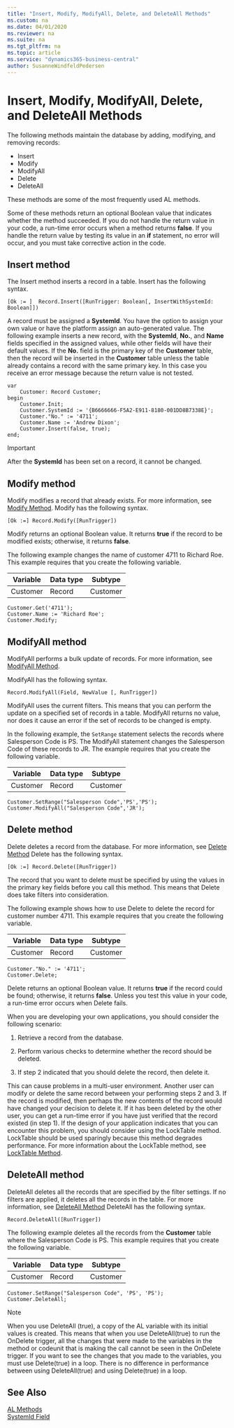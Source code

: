 ```yaml
---
title: "Insert, Modify, ModifyAll, Delete, and DeleteAll Methods"
ms.custom: na
ms.date: 04/01/2020
ms.reviewer: na
ms.suite: na
ms.tgt_pltfrm: na
ms.topic: article
ms.service: "dynamics365-business-central"
author: SusanneWindfeldPedersen
---
```


# Insert, Modify, ModifyAll, Delete, and DeleteAll Methods

The following methods maintain the database by adding, modifying, and removing records:  

- Insert
- Modify
- ModifyAll
- Delete
- DeleteAll

These methods are some of the most frequently used AL methods.  

Some of these methods return an optional Boolean value that indicates whether the method succeeded. If you do not handle the return value in your code, a run-time error occurs when a method returns **false**. If you handle the return value by testing its value in an **if** statement, no error will occur, and you must take corrective action in the code.  

## Insert method  
The Insert method inserts a record in a table. Insert has the following syntax.
<!--
```  
[Ok :=] Record.Insert([RunTrigger])  
```  
-->
```  
[Ok := ]  Record.Insert([RunTrigger: Boolean[, InsertWithSystemId: Boolean]])
```  

A record must be assigned a **SystemId**. You have the option to assign your own value or have the platform assign an auto-generated value. The following example inserts a new record, with the **SystemId**, **No.**, and **Name** fields specified in the assigned values, while other fields will have their default values. If the **No.** field is the primary key of the **Customer** table, then the record will be inserted in the **Customer** table unless the table already contains a record with the same primary key. In this case you receive an error message because the return value is not tested.  

```
var
    Customer: Record Customer;
begin
    Customer.Init;
    Customer.SystemId := '{B6666666-F5A2-E911-8180-001DD8B7338E}';  
    Customer."No." := '4711';  
    Customer.Name := 'Andrew Dixon';  
    Customer.Insert(false, true);
end; 
```  

> [!IMPORTANT]
> After the **SystemId** has been set on a record, it cannot be changed.

## Modify method  
Modify modifies a record that already exists. For more information, see [Modify Method](methods-auto/record/record-modify-method.md).
Modify has the following syntax.  

```  
[Ok :=] Record.Modify([RunTrigger])  
```  

Modify returns an optional Boolean value. It returns **true** if the record to be modified exists; otherwise, it returns **false**.  

The following example changes the name of customer 4711 to Richard Roe. This example requires that you create the following variable.  

|Variable|Data type|Subtype|  
|--------------|---------------|-------------|  
|Customer|Record|Customer|  

```  
Customer.Get('4711');  
Customer.Name := 'Richard Roe';  
Customer.Modify;  
```  

## ModifyAll method  
ModifyAll performs a bulk update of records. For more information, see [ModifyAll Method](methods-auto/record/record-modifyall-method.md). 

ModifyAll has the following syntax.  

```  
Record.ModifyAll(Field, NewValue [, RunTrigger])  
```  

ModifyAll uses the current filters. This means that you can perform the update on a specified set of records in a table. ModifyAll returns no value, nor does it cause an error if the set of records to be changed is empty.  

In the following example, the `SetRange` statement selects the records where Salesperson Code is PS. The ModifyAll statement changes the Salesperson Code of these records to JR. The example requires that you create the following variable.  

|Variable|Data type|Subtype|  
|--------------|---------------|-------------|  
|Customer|Record|Customer|  

```  
Customer.SetRange("Salesperson Code",'PS','PS');  
Customer.ModifyAll("Salesperson Code",'JR');  
```  

## Delete method  
Delete deletes a record from the database. For more information, see [Delete Method](methods-auto/record/record-delete-method.md) 
Delete has the following syntax.  

```  
[Ok :=] Record.Delete([RunTrigger])  
```  

The record that you want to delete must be specified by using the values in the primary key fields before you call this method. This means that Delete does take filters into consideration.  

The following example shows how to use Delete to delete the record for customer number 4711. This example requires that you create the following variable.  

|Variable|Data type|Subtype|  
|--------|---------|-------------|  
|Customer|Record|Customer|  

```  
Customer."No." := '4711';  
Customer.Delete;  
```  

Delete returns an optional Boolean value. It returns **true** if the record could be found; otherwise, it returns **false**. Unless you test this value in your code, a run-time error occurs when Delete fails.  

When you are developing your own applications, you should consider the following scenario:  

1. Retrieve a record from the database.  

2. Perform various checks to determine whether the record should be deleted.  

3. If step 2 indicated that you should delete the record, then delete it.  

This can cause problems in a multi-user environment. Another user can modify or delete the same record between your performing steps 2 and 3. If the record is modified, then perhaps the new contents of the record would have changed your decision to delete it. If it has been deleted by the other user, you can get a run-time error if you have just verified that the record existed (in step 1). If the design of your application indicates that you can encounter this problem, you should consider using the LockTable method. LockTable should be used sparingly because this method degrades performance. For more information about the LockTable method, see [LockTable Method](methods-auto/record/record-locktable-method.md).  

## DeleteAll method  
DeleteAll deletes all the records that are specified by the filter settings. If no filters are applied, it deletes all the records in the table. For more information, see [DeleteAll Method](methods-auto/record/record-deleteall-method.md) 
DeleteAll has the following syntax.  

```  
Record.DeleteAll([RunTrigger])  
```  

The following example deletes all the records from the **Customer** table where the Salesperson Code is PS. This example requires that you create the following variable.  

|Variable|Data type|Subtype|  
|--------------|---------------|-------------|  
|Customer|Record|Customer|  

```  
Customer.SetRange("Salesperson Code", 'PS', 'PS');  
Customer.DeleteAll;  
```  

> [!NOTE]  
> When you use DeleteAll (true), a copy of the AL variable with its initial values is created. This means that when you use DeleteAll(true) to run the OnDelete trigger, all the changes that were made to the variables in the method or codeunit that is making the call cannot be seen in the OnDelete trigger. If you want to see the changes that you made to the variables, you must use Delete(true) in a loop. There is no difference in performance between using DeleteAll(true) and using Delete(true) in a loop.


## See Also
[AL Methods](methods/devenv-al-method-reference.md)  
[SystemId Field](devenv-table-object.md#systemid)  